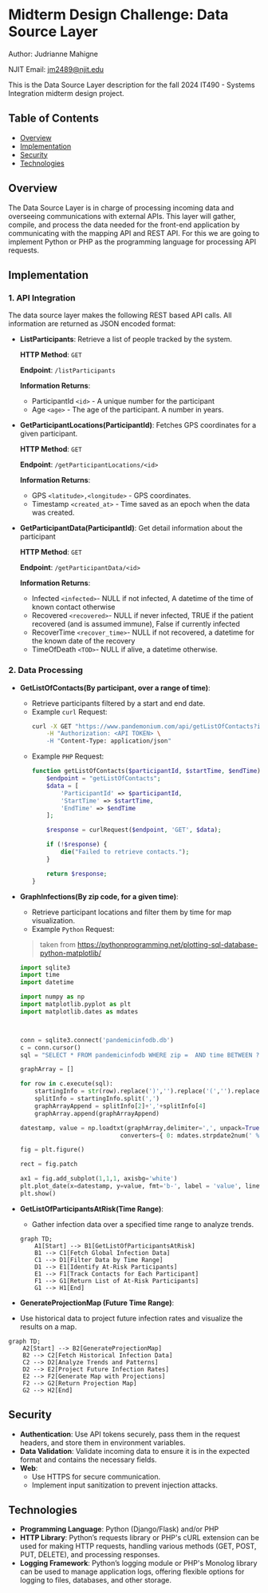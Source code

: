 # Midterm Design Challenge: Data Source Layer
Author: Judrianne Mahigne

NJIT Email: jm2489@njit.edu

This is the Data Source Layer description for the fall 2024 IT490 - Systems Integration midterm design project.

## Table of Contents

- [Overview](#overview)
- [Implementation](#implementation)
- [Security](#security)
- [Technologies](#Technologies)

## Overview
The Data Source Layer is in charge of processing incoming data and overseeing communications with external APIs. This layer will gather, compile, and process the data needed for the front-end application by communicating with the mapping API and REST API. For this we are going to implement Python or PHP as the programming language for processing API requests.

## Implementation

### 1. API Integration
The data source layer makes the following REST based API calls. All information are returned as JSON encoded format:
- **ListParticipants**: Retrieve a list of people tracked by the system.
  
  **HTTP Method**: `GET`
  
  **Endpoint**: `/listParticipants`

  **Information Returns**:
  - ParticipantId `<id>` - A unique number for the participant
  - Age `<age>` - The age of the participant. A number in years.

- **GetParticipantLocations(ParticipantId)**: Fetches GPS coordinates for a given participant.
  
  **HTTP Method**: `GET`
  
  **Endpoint**: `/getParticipantLocations/<id>`

  **Information Returns**:
  - GPS `<latitude>,<longitude>` - GPS coordinates.
  - Timestamp `<created_at>` - Time saved as an epoch when the data was created.

- **GetParticipantData(ParticipantId)**: Get detail information about the participant
  
  **HTTP Method**: `GET`
  
  **Endpoint**: `/getParticipantData/<id>`

  **Information Returns**:
    
    - Infected `<infected>`- NULL if not infected, A datetime of the time of known contact otherwise
    - Recovered `<recovered>`- NULL if never infected, TRUE if the patient recovered (and is assumed immune), False if currently infected
    - RecoverTime `<recover_time>`- NULL if not recovered, a datetime for the known date of the recovery
    - TimeOfDeath `<TOD>`- NULL if alive, a datetime otherwise.


### 2. Data Processing
- **GetListOfContacts(By participant, over a range of time)**: 
  - Retrieve participants filtered by a start and end date.
  - Example `curl` Request:
    ```bash
    curl -X GET "https://www.pandemonium.com/api/getListOfContacts?id=<ParticipantId>StartTime&=<StartTime>&EndTime=<EndTime>" \
        -H "Authorization: <API TOKEN> \
        -H "Content-Type: application/json"
    ```
  - Example `PHP` Request:
    ```php
    function getListOfContacts($participantId, $startTime, $endTime) {
        $endpoint = "getListOfContacts";
        $data = [
            'ParticipantId' => $participantId,
            'StartTime' => $startTime,
            'EndTime' => $endTime
        ];

        $response = curlRequest($endpoint, 'GET', $data);

        if (!$response) {
            die("Failed to retrieve contacts.");
        }

        return $response;
    }
    ```
- **GraphInfections(By zip code, for a given time)**:
  - Retrieve participant locations and filter them by time for map visualization.
  - Example `Python` Request:
  >taken from https://pythonprogramming.net/plotting-sql-database-python-matplotlib/

    ```python
    import sqlite3
    import time
    import datetime

    import numpy as np
    import matplotlib.pyplot as plt
    import matplotlib.dates as mdates



    conn = sqlite3.connect('pandemicinfodb.db')
    c = conn.cursor()
    sql = "SELECT * FROM pandemicinfodb WHERE zip =  AND time BETWEEN ? AND ?"

    graphArray = []

    for row in c.execute(sql):
        startingInfo = str(row).replace(')','').replace('(','').replace('u\'','').replace("'","")
        splitInfo = startingInfo.split(',')
        graphArrayAppend = splitInfo[2]+','+splitInfo[4]
        graphArray.append(graphArrayAppend)

    datestamp, value = np.loadtxt(graphArray,delimiter=',', unpack=True,
                                converters={ 0: mdates.strpdate2num(' %Y-%m-%d %H:%M:%S')})

    fig = plt.figure()

    rect = fig.patch

    ax1 = fig.add_subplot(1,1,1, axisbg='white')
    plt.plot_date(x=datestamp, y=value, fmt='b-', label = 'value', linewidth=2)
    plt.show()  
    ```
- **GetListOfParticipantsAtRisk(Time Range)**:
    - Gather infection data over a specified time range to analyze trends.

    ```mermaid
    graph TD;
        A1[Start] --> B1[GetListOfParticipantsAtRisk]
        B1 --> C1[Fetch Global Infection Data]
        C1 --> D1[Filter Data by Time Range]
        D1 --> E1[Identify At-Risk Participants]
        E1 --> F1[Track Contacts for Each Participant]
        F1 --> G1[Return List of At-Risk Participants]
        G1 --> H1[End]
    ```
- **GenerateProjectionMap (Future Time Range)**:
- Use historical data to project future infection rates and visualize the results on a map.
```mermaid
graph TD;
    A2[Start] --> B2[GenerateProjectionMap]
    B2 --> C2[Fetch Historical Infection Data]
    C2 --> D2[Analyze Trends and Patterns]
    D2 --> E2[Project Future Infection Rates]
    E2 --> F2[Generate Map with Projections]
    F2 --> G2[Return Projection Map]
    G2 --> H2[End]
```

## Security
- **Authentication**: Use API tokens securely, pass them in the request headers, and store them in environment variables.
- **Data Validation**: Validate incoming data to ensure it is in the expected format and contains the necessary fields.
- **Web**: 
  - Use HTTPS for secure communication.
  - Implement input sanitization to prevent injection attacks.

## Technologies
- **Programming Language**: Python (Django/Flask) and/or PHP
- **HTTP Library**: Python’s requests library or PHP's cURL extension can be used for making HTTP requests, handling various methods (GET, POST, PUT, DELETE), and processing responses.
- **Logging Framework**: Python’s logging module or PHP's Monolog library can be used to manage application logs, offering flexible options for logging to files, databases, and other storage.